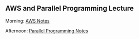 ## AWS and Parallel Programming Lecture

Morning: [AWS Notes](aws/)

Afternoon: [Parallel Programming Notes](hpp/)
